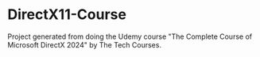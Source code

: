 # DirectX11-Course
Project generated from doing the Udemy course  "The Complete Course of Microsoft DirectX 2024" by The Tech Courses.
